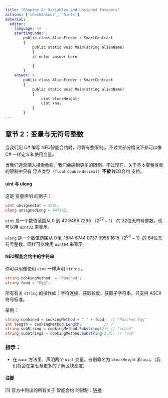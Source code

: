 ```yaml
---
title: "Chapter 2: Variables and Unsigned Integers"
actions: ['checkAnswer', 'hints']
material: 
  editor:
    language: c#
    startingCode: |
        public class AlienFinder : SmartContract
        {
            public static void Main(string alienName)
            {
            // enter answer here
            
            }
        }
    answer: > 
        public class AlienFinder : SmartContract
        {
            public static void Main(string alienName)
            {
                uint blockHeight;
                uint xna; 
            }
        }
---
```


## 章节 2：变量与无符号整数

当我们用 C# 编写 NEO智能合约时，尽管有些限制[<sub>1</sub>](#1)，不过大部分情况下都可以像 C# 一样定义和使用变量。

当我们逐渐深入探索教程，我们会碰到更多的限制。不过现在，关于基本变量类型的限制中只有 浮点类型（`float` `double` `decimal`）**不被** NEO合约 支持。

#### uint 与 ulong

这是 变量声明 的例子：

```c#
uint unsignedInt = 3281;
ulong unsignedLong = 847282; 
```

`uint` 是一个数值范围从 0 到 42 9496 7295 （$2^{32}-1$） 的 32位无符号整数。也可以用 `uint32` 来表示。

`ulong` 是一个数值范围从 0 到 1844 6744 0737 0955 1615（$2^{64}-1$）的 64位无符号整数。同样可以使用 `uint64` 来表示。

#### NEO智能合约中的字符串

你可以用像使用 `uint` 一样声明 `string` 。

```c#
string cookingMethod  = "Poached"; 
string food = "Egg"; 
```

所有有关 `string` 的操作如：字符连接、获取长度、获取子字符串，只支持 ASCII 符号标准。

举例：

```c#
string combined = cookingMethod + " " + food;  // "Poached Egg"
int length = cookingMethod.Length;          // 7
string subString = cookingMethod.Substring(2); // "ached"
string subString2 = cookingMethod.Substring(2,3); // "ach"
```

### 指示：

- 在 `main` 方法里，声明两个 `uint` 变量。分别命名为 `blockHeight` 和 `xna`。（我们将会在第七章更多的了解区块高度）

#### 注脚

<a class="anchor" id="1"></a>
[1] 官方中列出的所有关于 智能合约 的限制：[链接](https://docs.neo.org/docs/en-us/sc/write/limitation.html)